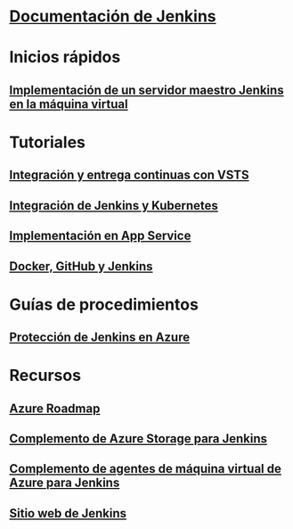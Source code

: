 # [Documentación de Jenkins](index.md)
# Inicios rápidos
## [Implementación de un servidor maestro Jenkins en la máquina virtual](/azure/jenkins/install-jenkins-solution-template)
# Tutoriales
## [Integración y entrega continuas con VSTS](https://www.visualstudio.com/docs/build/apps/jenkins/build-deploy-jenkins)
## [Integración de Jenkins y Kubernetes](/azure/container-service/container-service-kubernetes-jenkins)
## [Implementación en App Service](/azure/jenkins/execute-cli-jenkins-pipeline)
## [Docker, GitHub y Jenkins](/azure/virtual-machines/linux/tutorial-jenkins-github-docker-cicd)
# Guías de procedimientos
## [Protección de Jenkins en Azure](https://jenkins.io/blog/2017/04/20/secure-jenkins-on-azure/)
# Recursos
## [Azure Roadmap](https://azure.microsoft.com/roadmap/)
## [Complemento de Azure Storage para Jenkins](https://plugins.jenkins.io/windows-azure-storage)
## [Complemento de agentes de máquina virtual de Azure para Jenkins](https://plugins.jenkins.io/azure-vm-agents)
## [Sitio web de Jenkins](https://jenkins.io/)
